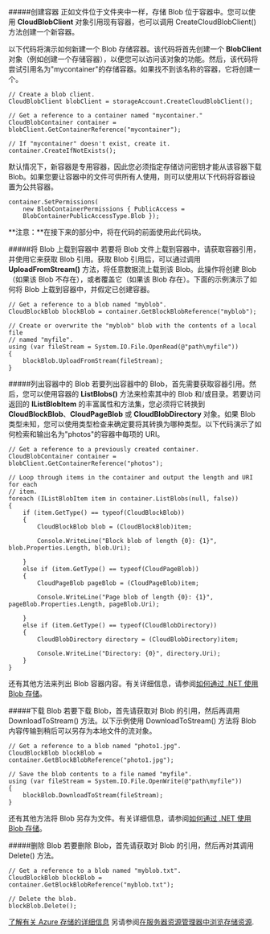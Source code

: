 ﻿#####创建容器
正如文件位于文件夹中一样，存储 Blob 位于容器中。您可以使用 **CloudBlobClient** 对象引用现有容器，也可以调用 CreateCloudBlobClient() 方法创建一个新容器。

以下代码将演示如何新建一个 Blob 存储容器。该代码将首先创建一个 **BlobClient** 对象（例如创建一个存储容器），以便您可以访问该对象的功能。然后，该代码将尝试引用名为"mycontainer"的存储容器。如果找不到该名称的容器，它将创建一个。

	// Create a blob client.
	CloudBlobClient blobClient = storageAccount.CreateCloudBlobClient();

	// Get a reference to a container named "mycontainer."
	CloudBlobContainer container = blobClient.GetContainerReference("mycontainer");

	// If "mycontainer" doesn't exist, create it.
	container.CreateIfNotExists();

默认情况下，新容器是专用容器，因此您必须指定存储访问密钥才能从该容器下载 Blob。如果您要让容器中的文件可供所有人使用，则可以使用以下代码将容器设置为公共容器。

	container.SetPermissions(
    	new BlobContainerPermissions { PublicAccess = 
	    BlobContainerPublicAccessType.Blob }); 


**注意：**在接下来的部分中，将在代码的前面使用此代码块。

#####将 Blob 上载到容器中
若要将 Blob 文件上载到容器中，请获取容器引用，并使用它来获取 Blob 引用。获取 Blob 引用后，可以通过调用 **UploadFromStream()** 方法，将任意数据流上载到该 Blob。此操作将创建 Blob（如果该 Blob 不存在），或者覆盖它（如果该 Blob 存在）。下面的示例演示了如何将 Blob 上载到容器中，并假定已创建容器。

	// Get a reference to a blob named "myblob".
	CloudBlockBlob blockBlob = container.GetBlockBlobReference("myblob");
	
	// Create or overwrite the "myblob" blob with the contents of a local file
	// named "myfile".
	using (var fileStream = System.IO.File.OpenRead(@"path\myfile"))
	{
    	blockBlob.UploadFromStream(fileStream);
	}

#####列出容器中的 Blob
若要列出容器中的 Blob，首先需要获取容器引用。然后，您可以使用容器的 **ListBlobs()** 方法来检索其中的 Blob 和/或目录。若要访问返回的 **IListBlobItem** 的丰富属性和方法集，您必须将它转换到 **CloudBlockBlob**、**CloudPageBlob** 或 **CloudBlobDirectory** 对象。如果 Blob 类型未知，您可以使用类型检查来确定要将其转换为哪种类型。以下代码演示了如何检索和输出名为"photos"的容器中每项的 URI。

	// Get a reference to a previously created container.
	CloudBlobContainer container = blobClient.GetContainerReference("photos");

	// Loop through items in the container and output the length and URI for each 
	// item.
	foreach (IListBlobItem item in container.ListBlobs(null, false))
	{
    	if (item.GetType() == typeof(CloudBlockBlob))
    	{
        	CloudBlockBlob blob = (CloudBlockBlob)item;

        	Console.WriteLine("Block blob of length {0}: {1}", blob.Properties.Length, blob.Uri);

    	}
    	else if (item.GetType() == typeof(CloudPageBlob))
    	{
        	CloudPageBlob pageBlob = (CloudPageBlob)item;

        	Console.WriteLine("Page blob of length {0}: {1}", pageBlob.Properties.Length, pageBlob.Uri);

    	}
    	else if (item.GetType() == typeof(CloudBlobDirectory))
    	{
        	CloudBlobDirectory directory = (CloudBlobDirectory)item;

        	Console.WriteLine("Directory: {0}", directory.Uri);
    	}
	}

还有其他方法来列出 Blob 容器内容。有关详细信息，请参阅[如何通过 .NET 使用 Blob 存储](/zh-cn/documentation/articles/storage-dotnet-how-to-use-blobs/#list-blob)。

#####下载 Blob
若要下载 Blob，首先请获取对 Blob 的引用，然后再调用 DownloadToStream() 方法。以下示例使用 DownloadToStream() 方法将 Blob 内容传输到稍后可以另存为本地文件的流对象。

	// Get a reference to a blob named "photo1.jpg".
	CloudBlockBlob blockBlob = container.GetBlockBlobReference("photo1.jpg");

	// Save the blob contents to a file named "myfile".
	using (var fileStream = System.IO.File.OpenWrite(@"path\myfile"))
	{
    	blockBlob.DownloadToStream(fileStream);
	}

还有其他方法将 Blob 另存为文件。有关详细信息，请参阅[如何通过 .NET 使用 Blob 存储](/zh-cn/documentation/articles/storage-dotnet-how-to-use-blobs/#download-blobs)。

#####删除 Blob
若要删除 Blob，首先请获取对 Blob 的引用，然后再对其调用 Delete() 方法。

	// Get a reference to a blob named "myblob.txt".
	CloudBlockBlob blockBlob = container.GetBlockBlobReference("myblob.txt");

	// Delete the blob.
	blockBlob.Delete();

[了解有关 Azure 存储的详细信息](/zh-cn/documentation/services/storage/)
另请参阅[在服务器资源管理器中浏览存储资源](http://msdn.microsoft.com/zh-cn/library/azure/ff683677.aspx).<!--HONumber=41-->
